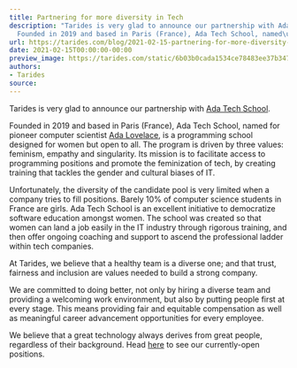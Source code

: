 ```yaml
---
title: Partnering for more diversity in Tech
description: "Tarides is very glad to announce our partnership with Ada Tech\nSchool.
  Founded in 2019 and based in Paris (France), Ada Tech School, named\u2026"
url: https://tarides.com/blog/2021-02-15-partnering-for-more-diversity-in-tech
date: 2021-02-15T00:00:00-00:00
preview_image: https://tarides.com/static/6b03b0cada1534ce78483ee37b3475c8/7d5a2/ada_tech_school.jpg
authors:
- Tarides
source:
---
```


<p>Tarides is very glad to announce our partnership with <a href="https://adatechschool.fr">Ada Tech
School</a>.</p>
<p>Founded in 2019 and based in Paris (France), Ada Tech School, named for pioneer
computer scientist <a href="https://en.wikipedia.org/wiki/Ada_Lovelace">Ada Lovelace</a>,
is a programming school designed for women but open to all. The program is
driven by three values: feminism, empathy and singularity. Its mission is to
facilitate access to programming positions and promote the feminization of tech,
by creating training that tackles the gender and cultural biases of IT.</p>
<p>Unfortunately, the diversity of the candidate pool is very limited when a
company tries to fill positions. Barely 10% of computer science students in
France are girls. Ada Tech School is an excellent initiative to democratize
software education amongst women. The school was created so that women can land
a job easily in the IT industry through rigorous training, and then offer
ongoing coaching and support to ascend the professional ladder within tech
companies.</p>
<p>At Tarides, we believe that a healthy team is a diverse one; and that trust,
fairness and inclusion are values needed to build a strong company.</p>
<p>We are committed to doing better, not only by hiring a diverse team and
providing a welcoming work environment, but also by putting people first at
every stage. This means providing fair and equitable compensation as well as
meaningful career advancement opportunities for every employee.</p>
<p>We believe that a great technology always derives from great people, regardless
of their background. Head <a href="https://tarides.com/company">here</a> to see our
currently-open positions.</p>
